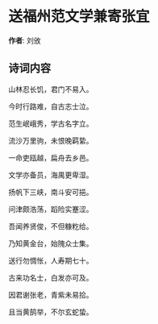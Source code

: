 # 送福州范文学兼寄张宜

**作者**: 刘攽

## 诗词内容

山林忍长饥，君门不易入。

今时行路难，自古志士泣。

范生岷峨秀，学古名字立。

流沙万里驹，未恨晚羁絷。

一命吏瓯越，扁舟去乡邑。

文学亦备员，海禺更卑湿。

扬帆下三峡，南斗安可挹。

问津颇浩荡，蹈险实蹇涩。

吾闻养贤俊，不但糠籺给。

乃知黄金台，始隗众士集。

送行勿惆怅，人寿期七十。

古来功名士，白发亦可及。

因君谢张老，青紫未易拾。

且当黄鹄举，不尔玄蛇蛰。

